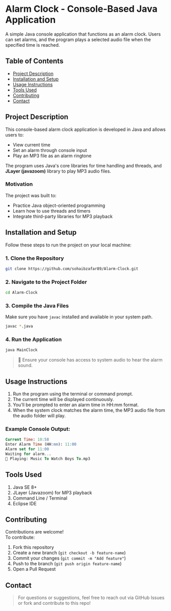 # Alarm Clock - Console-Based Java Application

A simple Java console application that functions as an alarm clock. Users can set alarms, and the program plays a selected audio file when the specified time is reached.

## Table of Contents

- [Project Description](#project-description)
- [Installation and Setup](#installation-and-setup)
- [Usage Instructions](#usage-instructions)
- [Tools Used](#tools-used)
- [Contributing](#contributing)
- [Contact](#contact)

## Project Description

This console-based alarm clock application is developed in Java and allows users to:

- View current time
- Set an alarm through console input
- Play an MP3 file as an alarm ringtone

The program uses Java's core libraries for time handling and threads, and **JLayer (javazoom)** library to play MP3 audio files.

### Motivation

The project was built to:

- Practice Java object-oriented programming
- Learn how to use threads and timers
- Integrate third-party libraries for MP3 playback

## Installation and Setup

Follow these steps to run the project on your local machine:

### 1. **Clone the Repository**

```bash
git clone https://github.com/sohaibzafar89/Alarm-Clock.git
```

### 2. **Navigate to the Project Folder**

```bash
cd Alarm-Clock
```

### 3. **Compile the Java Files**

Make sure you have `javac` installed and available in your system path.

```bash
javac *.java
```

### 4. **Run the Application**

```bash
java MainClock
```

> 🔔 Ensure your console has access to system audio to hear the alarm sound.

## Usage Instructions

1. Run the program using the terminal or command prompt.
2. The current time will be displayed continuously.
3. You’ll be prompted to enter an alarm time in HH:mm format.
4. When the system clock matches the alarm time, the MP3 audio file from the audio folder will play.

### Example Console Output:

```sql
Current Time: 10:58
Enter Alarm Time (HH:mm): 11:00
Alarm set for 11:00
Waiting for alarm...
🎵 Playing: Music To Watch Boys To.mp3
```

## Tools Used

1. Java SE 8+
2. JLayer (Javazoom) for MP3 playback
3. Command Line / Terminal
4. Eclipse IDE

## Contributing

Contributions are welcome!<br>
To contribute:

1. Fork this repository
2. Create a new branch (`git checkout -b feature-name`)
3. Commit your changes (`git commit -m "Add feature"`)
4. Push to the branch (`git push origin feature-name`)
5. Open a Pull Request

## Contact

> For questions or suggestions, feel free to reach out via GitHub Issues or fork and contribute to this repo!
